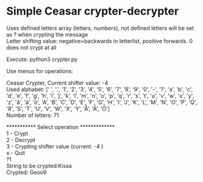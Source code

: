#  Simple Ceasar crypter-decrypter 
  
Uses defined letters array (letters, numbers), not defined letters will be set as ? when crypting the message   
Letter shifting value: negative=backwards in letterlist, positive forwards. 0 does not crypt at all

Execute:  python3 crypter.py    

Use menus for operations:    


Ceasar Crypter, Current shifter value: -4    
Used alphabet: [' ', '.', '1', '2', '3', '4', '5', '6', '7', '8', '9', '0', '-', '?', 'a', 'b', 'c', 'd', 'e', 'f', 'g', 'h', 'i', 'j', 'k', 'l', 'm', 'n', 'o', 'p', 'q', 'r', 's', 't', 'u', 'v', 'w', 'x', 'y', 'z', 'å', 'ä', 'ö', 'A', 'B', 'C', 'D', 'E', 'F', 'G', 'H', 'I', 'J', 'K', 'L', 'M', 'N', 'O', 'P', 'Q', 'R', 'S', 'T', 'U', 'V', 'W', 'X', 'Y', 'Å', 'Ä', 'Ö']    
Number of letters: 71    

*********** Select operation *************  
1 - Crypt  
2 - Decrypt  
3 - Crypting shifter value (current: -4 )  
x - Quit  
?1  
String to be crypted:Kissa  
Crypted: Geoo9  





